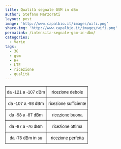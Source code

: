 ```yaml
---
title: Qualità segnale GSM in dBm
author: Stefano Marzorati
layout: post
image: 'http://www.capalbio.it/images/wifi.png'
share-img: 'http://www.capalbio.it/images/wifi.png'
permalink: /intensita-segnale-gsm-in-dbm/
categories:
  - Varie
tags:
  - 3G
  - gsm
  - H+
  - LTE
  - ricezione
  - qualità
---
```

<center>
<style type="text/css">
.tg  {border-collapse:collapse;border-spacing:0;}
.tg td{font-family:Arial, sans-serif;font-size:14px;padding:10px 5px;border-style:solid;border-width:1px;overflow:hidden;word-break:normal;border-color:black;}
.tg th{font-family:Arial, sans-serif;font-size:14px;font-weight:normal;padding:10px 5px;border-style:solid;border-width:1px;overflow:hidden;word-break:normal;border-color:black;}
.tg .tg-baqh{text-align:center;vertical-align:top}
</style>
<table class="tg">
  <tr>
    <th class="tg-baqh">﻿da -121 a -107 dBm</th>
    <th class="tg-baqh">ricezione debole</th>
  </tr>
  <tr>
    <td class="tg-baqh">da -107 a -98 dBm</td>
    <td class="tg-baqh">ricezione sufficiente</td>
  </tr>
  <tr>
    <td class="tg-baqh">da -98 a -87 dBm</td>
    <td class="tg-baqh">ricezione buona</td>
  </tr>
  <tr>
    <td class="tg-baqh">da -87 a -76 dBm</td>
    <td class="tg-baqh">ricezione ottima</td>
  </tr>
  <tr>
    <td class="tg-baqh">da -76 dBm in su</td>
    <td class="tg-baqh">ricezione perfetta</td>
  </tr>
</table>
</center>   
